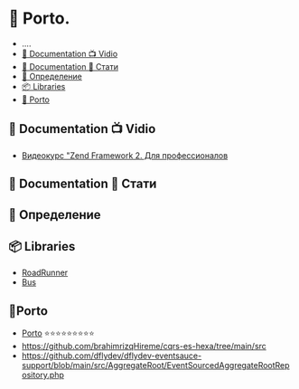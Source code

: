   # 📰 Porto.
   - ....
   - [📘 Documentation 📺 Vidio](#📘-documentation-📺-vidio)
   - [📗 Documentation 📄 Стати](#📗-documentation-📄-стати)
   - [📜 Определение](#📜-определение)
   - [📦 Libraries](#📦-libraries)
   - [🤖 Porto](#🤖porto)

## 📘 Documentation 📺 Vidio
   - [Видеокурс "Zend Framework 2. Для профессионалов](https://www.youtube.com/watch?v=GMMnuLXNgM0&list=PLoonZ8wII66j76OU66nzKdKy1kYp0fWK0)

## 📗 Documentation 📄 Стати
## 📜 Определение
## 📦 Libraries
   - [RoadRunner](https://github.com/chorry/buggregator-app/tree/master/app/Infrastructure/RoadRunner)
   - [Bus](https://youtu.be/qjhwXKygbjY?t=1203)
## 🤖Porto
   - [Porto](../../Docs/Docs/ARCHITECTURE/Modules_Microservices/Porto/Porto.md) ⭐️⭐️⭐️⭐️⭐️⭐️⭐️⭐️⭐️
   - https://github.com/brahimrizqHireme/cqrs-es-hexa/tree/main/src
   - https://github.com/dflydev/dflydev-eventsauce-support/blob/main/src/AggregateRoot/EventSourcedAggregateRootRepository.php